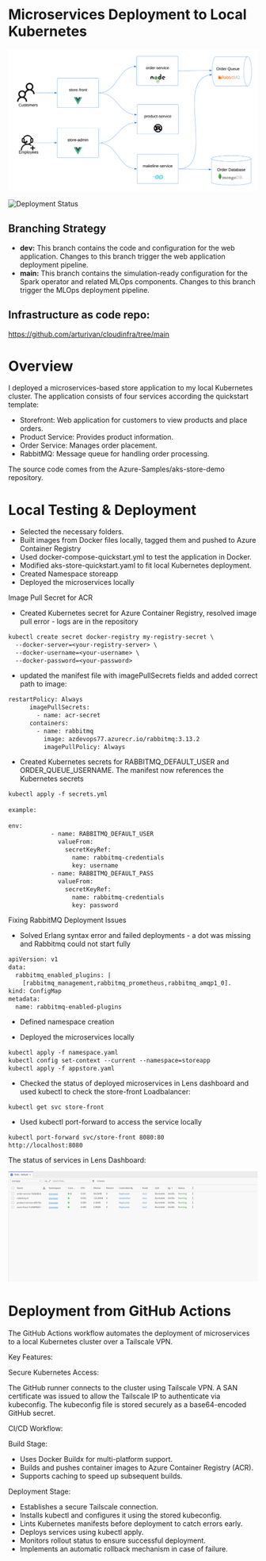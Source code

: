# Microservices Deployment to Local Kubernetes

![Architecture](assets/demo-arch.png)

![Deployment Status](https://github.com/arturivan/cloudnative/actions/workflows/deploy.yml/badge.svg?branch=dev)


## Branching Strategy

- **dev:** This branch contains the code and configuration for the web application. Changes to this branch trigger the web application deployment pipeline.
- **main:** This branch contains the simulation-ready configuration for the Spark operator and related MLOps components. Changes to this branch trigger the MLOps deployment pipeline.

## Infrastructure as code repo:

https://github.com/arturivan/cloudinfra/tree/main

# Overview

I deployed a microservices-based store application to my local Kubernetes cluster. The application consists of four services according the quickstart template:

- Storefront: Web application for customers to view products and place orders.
- Product Service: Provides product information.
- Order Service: Manages order placement.
- RabbitMQ: Message queue for handling order processing.

The source code comes from the Azure-Samples/aks-store-demo repository.

# Local Testing & Deployment

- Selected the necessary folders.
- Built images from Docker files locally, tagged them and pushed to Azure Container Registry
- Used docker-compose-quickstart.yml to test the application in Docker.
- Modified aks-store-quickstart.yaml to fit local Kubernetes deployment.
- Created Namespace storeapp
- Deployed the microservices locally

Image Pull Secret for ACR

- Created Kubernetes secret for Azure Container Registry, resolved image pull error - logs are in the repository

```
kubectl create secret docker-registry my-registry-secret \
  --docker-server=<your-registry-server> \
  --docker-username=<your-username> \
  --docker-password=<your-password>
```

- updated the manifest file with imagePullSecrets fields and added correct path to image:

```
restartPolicy: Always
      imagePullSecrets:
        - name: acr-secret
      containers:
        - name: rabbitmq
          image: azdevops77.azurecr.io/rabbitmq:3.13.2
          imagePullPolicy: Always
```

- Created Kubernetes secrets for RABBITMQ_DEFAULT_USER and ORDER_QUEUE_USERNAME. The manifest now references the Kubernetes secrets

```
kubectl apply -f secrets.yml

example:

env:
            - name: RABBITMQ_DEFAULT_USER
              valueFrom:
                secretKeyRef:
                  name: rabbitmq-credentials
                  key: username
            - name: RABBITMQ_DEFAULT_PASS
              valueFrom:
                secretKeyRef:
                  name: rabbitmq-credentials
                  key: password
```

Fixing RabbitMQ Deployment Issues

- Solved Erlang syntax error and failed deployments - a dot was missing and Rabbitmq could not start fully

```
apiVersion: v1
data:
  rabbitmq_enabled_plugins: |
    [rabbitmq_management,rabbitmq_prometheus,rabbitmq_amqp1_0].
kind: ConfigMap
metadata:
  name: rabbitmq-enabled-plugins
```

- Defined namespace creation

- Deployed the microservices locally

```
kubectl apply -f namespace.yaml
kubectl config set-context --current --namespace=storeapp
kubectl apply -f appstore.yaml
```

- Checked the status of deployed microservices in Lens dashboard and used kubectl to check the store-front Loadbalancer:

```
kubectl get svc store-front
```

- Used kubectl port-forward to access the service locally

```
kubectl port-forward svc/store-front 8080:80
http://localhost:8080
```

The status of services in Lens Dashboard:

![Status](assets/scr2145455.png)

# Deployment from GitHub Actions

The GitHub Actions workflow automates the deployment of microservices to a local Kubernetes cluster over a Tailscale VPN.

Key Features:

Secure Kubernetes Access:

The GitHub runner connects to the cluster using Tailscale VPN.
A SAN certificate was issued to allow the Tailscale IP to authenticate via kubeconfig.
The kubeconfig file is stored securely as a base64-encoded GitHub secret.

CI/CD Workflow:

Build Stage:

- Uses Docker Buildx for multi-platform support.
- Builds and pushes container images to Azure Container Registry (ACR).
- Supports caching to speed up subsequent builds.

Deployment Stage:

- Establishes a secure Tailscale connection.
- Installs kubectl and configures it using the stored kubeconfig.
- Lints Kubernetes manifests before deployment to catch errors early.
- Deploys services using kubectl apply.
- Monitors rollout status to ensure successful deployment.
- Implements an automatic rollback mechanism in case of failure.
